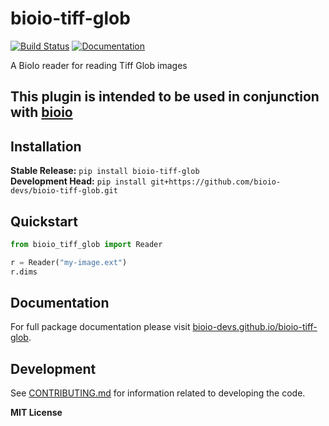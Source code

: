 # bioio-tiff-glob

[![Build Status](https://github.com/bioio-devs/bioio-tiff-glob/actions/workflows/ci.yml/badge.svg)](https://github.com/bioio-devs/bioio-tiff-glob/actions)
[![Documentation](https://github.com/bioio-devs/bioio-tiff-glob/actions/workflows/docs.yml/badge.svg)](https://bioio-devs.github.io/bioio-tiff-glob)

A BioIo reader for reading Tiff Glob images

This plugin is intended to be used in conjunction with [bioio](https://github.com/bioio-devs/bioio)
---

## Installation

**Stable Release:** `pip install bioio-tiff-glob`<br>
**Development Head:** `pip install git+https://github.com/bioio-devs/bioio-tiff-glob.git`

## Quickstart

```python
from bioio_tiff_glob import Reader 

r = Reader("my-image.ext")
r.dims
```

## Documentation

For full package documentation please visit [bioio-devs.github.io/bioio-tiff-glob](https://bioio-devs.github.io/bioio-tiff-glob).

## Development

See [CONTRIBUTING.md](CONTRIBUTING.md) for information related to developing the code.

**MIT License**
